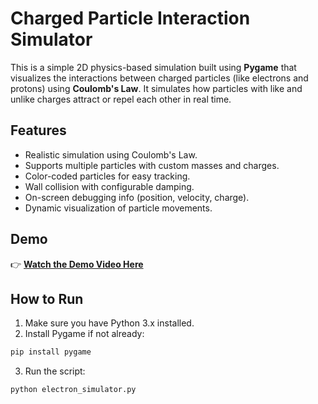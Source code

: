 # Charged Particle Interaction Simulator

This is a simple 2D physics-based simulation built using **Pygame** that visualizes the interactions between charged particles (like electrons and protons) using **Coulomb's Law**. It simulates how particles with like and unlike charges attract or repel each other in real time.

## Features

- Realistic simulation using Coulomb's Law.
- Supports multiple particles with custom masses and charges.
- Color-coded particles for easy tracking.
- Wall collision with configurable damping.
- On-screen debugging info (position, velocity, charge).
- Dynamic visualization of particle movements.
  
## Demo

👉 **[Watch the Demo Video Here]([#](https://youtu.be/4C_PBdVjjtQ))**  
## How to Run
1. Make sure you have Python 3.x installed.
2. Install Pygame if not already:
```bash
pip install pygame
```
3. Run the script:
```bash
python electron_simulator.py
```
